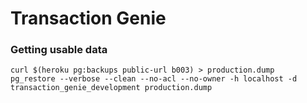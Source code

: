 # Transaction Genie

### Getting usable data

```
curl $(heroku pg:backups public-url b003) > production.dump
pg_restore --verbose --clean --no-acl --no-owner -h localhost -d transaction_genie_development production.dump

```
